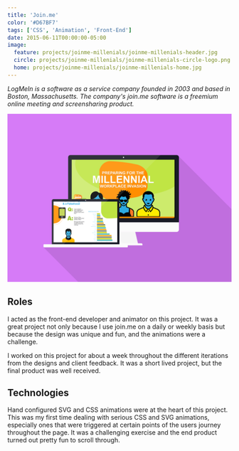 ```yaml
---
title: 'Join.me'
color: '#D67BF7'
tags: ['CSS', 'Animation', 'Front-End']
date: 2015-06-11T00:00:00-05:00
image:
  feature: projects/joinme-millenials/joinme-millenials-header.jpg
  circle: projects/joinme-millenials/joinme-millenials-circle-logo.png
  home: projects/joinme-millenials/joinme-millenials-home.jpg
---
```


_LogMeIn is a software as a service company founded in 2003 and based in Boston, Massachusetts. The company's join.me software is a freemium online meeting and screensharing product._

![join.me](../../images/projects/joinme-millenials/joinme-millenials-screens.png)

## Roles

I acted as the front-end developer and animator on this project. It was a great project not only because I use join.me on a daily or weekly basis but because the design was unique and fun, and the animations were a challenge.

I worked on this project for about a week throughout the different iterations from the designs and client feedback. It was a short lived project, but the final product was well received.

## Technologies

Hand configured SVG and CSS animations were at the heart of this project. This was my first time dealing with serious CSS and SVG animations, especially ones that were triggered at certain points of the users journey throughout the page. It was a challenging exercise and the end product turned out pretty fun to scroll through.
